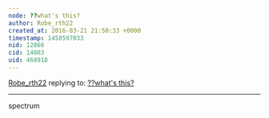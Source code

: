 ```yaml
---
node: ??what's this?
author: Robe_rth22
created_at: 2016-03-21 21:50:33 +0000
timestamp: 1458597033
nid: 12866
cid: 14003
uid: 468918
---
```




[Robe_rth22](../profile/Robe_rth22) replying to: [??what's this?](../notes/Leekanghyun/03-20-2016/what-s-this)

----
spectrum